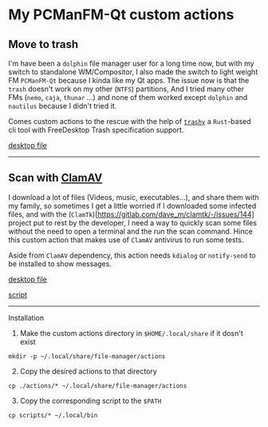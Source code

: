 # My PCManFM-Qt custom actions

## Move to trash
I'm have been a `dolphin` file manager user for a long time now, but with my
switch to standalone WM/Compositor, I also made the switch to light weight FM
`PCManFM-Qt` because I kinda like my Qt apps.
The issue now is that the `trash` doesn't work on my other (`NTFS`) partitions,
And I tried many other FMs (`nemo`, `caja`, `thunar` ...) and none of them worked
except `dolphin` and `nautilus` because I didn't tried it.

Comes custom actions to the rescue with the help of [`trashy`](https://github.com/oberblastmeister/trashy) a `Rust`-based
cli tool with FreeDesktop Trash specification support.

[ desktop file ](actions/move-to-trash.desktop)

---
## Scan with [ ClamAV ](https://www.clamav.net/)
I download a lot of files (Videos, music, executables...), and share them with my family, so sometimes I get a little worried if I downloaded some infected files, and with the (`ClamTk`)[https://gitlab.com/dave_m/clamtk/-/issues/144] project put to rest by the developer, I need a way to quickly scan some files without the need to open a terminal and the run the scan command.
Hince this custom action that makes use of `ClamAV` antivirus to run some tests.

Aside from `ClamAV` dependency, this action needs `kdialog`
or `notify-send` to be installed to show messages.

[ desktop file ](actions/scan-with-clamscan.desktop)

[ script ](scripts/scan-clamav.sh)
___
Installation

1. Make the custom actions directory in `$HOME/.local/share` if it dosn't exist
```
mkdir -p ~/.local/share/file-manager/actions
```
2. Copy the desired actions to that directory
```
cp ./actions/* ~/.local/share/file-manager/actions
```
3. Copy the corresponding script to the `$PATH`
```
cp scripts/* ~/.local/bin
```